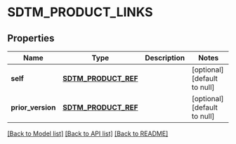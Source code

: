 # SDTM_PRODUCT_LINKS

## Properties
Name | Type | Description | Notes
------------ | ------------- | ------------- | -------------
**self** | [**SDTM_PRODUCT_REF**](SdtmProductRef.md) |  | [optional] [default to null]
**prior_version** | [**SDTM_PRODUCT_REF**](SdtmProductRef.md) |  | [optional] [default to null]

[[Back to Model list]](../README.md#documentation-for-models) [[Back to API list]](../README.md#documentation-for-api-endpoints) [[Back to README]](../README.md)


